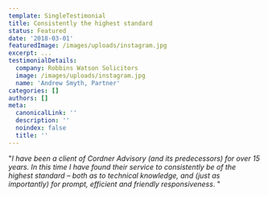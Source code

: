 ```yaml
---
template: SingleTestimonial
title: Consistently the highest standard
status: Featured
date: '2018-03-01'
featuredImage: /images/uploads/instagram.jpg
excerpt: ...
testimonialDetails:
  company: Robbins Watson Solicitors
  image: /images/uploads/instagram.jpg
  name: 'Andrew Smyth, Partner'
categories: []
authors: []
meta:
  canonicalLink: ''
  description: ''
  noindex: false
  title: ''
---
```

"_I have been a client of Cordner Advisory (and its predecessors) for over 15 years. In this time I have found their service to consistently be of the highest standard – both as to technical knowledge, and (just as importantly) for prompt, efficient and friendly responsiveness_. "
